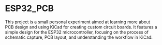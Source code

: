# ESP32_PCB
This project is a small personal experiment aimed at learning more about PCB design and using KiCad for creating custom circuit boards. It features a simple design for the ESP32 microcontroller, focusing on the process of schematic capture, PCB layout, and understanding the workflow in KiCad.
